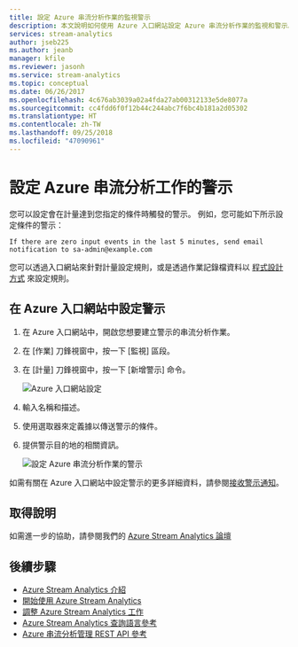 ```yaml
---
title: 設定 Azure 串流分析作業的監視警示
description: 本文說明如何使用 Azure 入口網站設定 Azure 串流分析作業的監視和警示。
services: stream-analytics
author: jseb225
ms.author: jeanb
manager: kfile
ms.reviewer: jasonh
ms.service: stream-analytics
ms.topic: conceptual
ms.date: 06/26/2017
ms.openlocfilehash: 4c676ab3039a02a4fda27ab00312133e5de8077a
ms.sourcegitcommit: cc4fdd6f0f12b44c244abc7f6bc4b181a2d05302
ms.translationtype: HT
ms.contentlocale: zh-TW
ms.lasthandoff: 09/25/2018
ms.locfileid: "47090961"
---
```

# <a name="set-up-alerts-for-azure-stream-analytics-jobs"></a>設定 Azure 串流分析工作的警示
您可以設定會在計量達到您指定的條件時觸發的警示。 例如，您可能如下所示設定條件的警示：

`If there are zero input events in the last 5 minutes, send email notification to sa-admin@example.com`

您可以透過入口網站來針對計量設定規則，或是透過作業記錄檔資料以 [程式設計方式](https://code.msdn.microsoft.com/windowsazure/Receive-Email-Notifications-199e2c9a) 來設定規則。

## <a name="set-up-alerts-in-the-azure-portal"></a>在 Azure 入口網站中設定警示
1. 在 Azure 入口網站中，開啟您想要建立警示的串流分析作業。 

2. 在 [作業] 刀鋒視窗中，按一下 [監視] 區段。  

3. 在 [計量] 刀鋒視窗中，按一下 [新增警示] 命令。

      ![Azure 入口網站設定](./media/stream-analytics-set-up-alerts/06-stream-analytics-set-up-alerts.png)  

4. 輸入名稱和描述。

5. 使用選取器來定義據以傳送警示的條件。

6. 提供警示目的地的相關資訊。

      ![設定 Azure 串流分析作業的警示](./media/stream-analytics-set-up-alerts/stream-analytics-add-alert.png)  

如需有關在 Azure 入口網站中設定警示的更多詳細資料，請參閱[接收警示通知](../monitoring-and-diagnostics/insights-receive-alert-notifications.md)。  


## <a name="get-help"></a>取得說明
如需進一步的協助，請參閱我們的 [Azure Stream Analytics 論壇](https://social.msdn.microsoft.com/Forums/azure/home?forum=AzureStreamAnalytics)

## <a name="next-steps"></a>後續步驟
* [Azure Stream Analytics 介紹](stream-analytics-introduction.md)
* [開始使用 Azure Stream Analytics](stream-analytics-get-started.md)
* [調整 Azure Stream Analytics 工作](stream-analytics-scale-jobs.md)
* [Azure Stream Analytics 查詢語言參考](https://msdn.microsoft.com/library/azure/dn834998.aspx)
* [Azure 串流分析管理 REST API 參考](https://msdn.microsoft.com/library/azure/dn835031.aspx)

